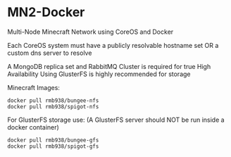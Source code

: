 MN2-Docker
==========

Multi-Node Minecraft Network using CoreOS and Docker

Each CoreOS system must have a publicly resolvable hostname set
OR a custom dns server to resolve

A MongoDB replica set and RabbitMQ Cluster is required for true High Availability
Using GlusterFS is highly recommended for storage
    
Minecraft Images:

    docker pull rmb938/bungee-nfs
    docker pull rmb938/spigot-nfs
    
For GlusterFS storage use:
(A GlusterFS server should NOT be run inside a docker container)

    docker pull rmb938/bungee-gfs
    docker pull rmb938/spigot-gfs
    
